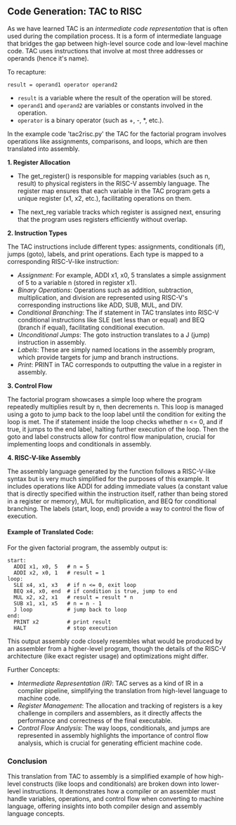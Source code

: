 
## Code Generation: TAC to RISC

As we have learned TAC is an *intermediate code representation* that is often used during the
compilation process. It is a form of intermediate language that bridges the gap between
high-level source code and low-level machine code. TAC uses instructions that involve at
most three addresses or operands (hence it's name).

To recapture:

```
result = operand1 operator operand2
```

- `result` is a variable where the result of the operation will be stored.
- `operand1` and `operand2` are variables or constants involved in the operation.
- `operator` is a binary operator (such as +, -, *, etc.).

In the example code 'tac2risc.py' the TAC for the factorial program involves operations like
assignments, comparisons, and loops, which are then translated into assembly.


__1. Register Allocation__

- The get_register() is responsible for mapping variables (such as n, result) to
  physical registers in the RISC-V assembly language. The register map ensures that each
  variable in the TAC program gets a unique register (x1, x2, etc.), facilitating operations
  on them.

- The next_reg variable tracks which register is assigned next, ensuring that the program
  uses registers efficiently without overlap.


__2. Instruction Types__

The TAC instructions include different types: assignments, conditionals (if), jumps (goto),
labels, and print operations. Each type is mapped to a corresponding RISC-V-like instruction:
- *Assignment*: For example, ADDI x1, x0, 5 translates a simple assignment of 5 to a variable n
  (stored in register x1).
- *Binary Operations*: Operations such as addition, subtraction, multiplication, and division
  are represented using RISC-V's corresponding instructions like ADD, SUB, MUL, and DIV.
- *Conditional Branching*: The if statement in TAC translates into RISC-V conditional instructions
  like SLE (set less than or equal) and BEQ (branch if equal), facilitating conditional execution.
- *Unconditional Jumps*: The goto instruction translates to a J (jump) instruction in assembly.
- *Labels*: These are simply named locations in the assembly program, which provide targets for
  jump and branch instructions.
- *Print*: PRINT in TAC corresponds to outputting the value in a register in assembly.

__3. Control Flow__

The factorial program showcases a simple loop where the program repeatedly multiplies result by n,
then decrements n. This loop is managed using a goto to jump back to the loop label until the
condition for exiting the loop is met. The if statement inside the loop checks whether n <= 0,
and if true, it jumps to the end label, halting further execution of the loop. Then the goto and
label constructs allow for control flow manipulation, crucial for implementing loops and
conditionals in assembly.

__4. RISC-V-like Assembly__

The assembly language generated by the function follows a RISC-V-like syntax but is very much
simplified for the purposes of this example. It includes operations like ADDI for adding immediate
values (a constant value that is directly specified within the instruction itself, rather than
being stored in a register or memory), MUL for multiplication, and BEQ for conditional branching.
The labels (start, loop, end) provide a way to control the flow of execution.


#### Example of Translated Code:

For the given factorial program, the assembly output is:

```assembly
start:
  ADDI x1, x0, 5   # n = 5
  ADDI x2, x0, 1   # result = 1
loop:
  SLE x4, x1, x3   # if n <= 0, exit loop
  BEQ x4, x0, end  # if condition is true, jump to end
  MUL x2, x2, x1   # result = result * n
  SUB x1, x1, x5   # n = n - 1
  J loop           # jump back to loop
end:
  PRINT x2         # print result
  HALT             # stop execution
```

This output assembly code closely resembles what would be produced by an assembler from a
higher-level program, though the details of the RISC-V architecture (like exact register
usage) and optimizations might differ.

Further Concepts:
- *Intermediate Representation (IR)*: TAC serves as a kind of IR in a compiler pipeline, simplifying
  the translation from high-level language to machine code.
- *Register Management*: The allocation and tracking of registers is a key challenge in compilers
  and assemblers, as it directly affects the performance and correctness of the final executable.
- *Control Flow Analysis*: The way loops, conditionals, and jumps are represented in assembly
  highlights the importance of control flow analysis, which is crucial for generating efficient
  machine code.


### Conclusion

This translation from TAC to assembly is a simplified example of how high-level constructs
(like loops and conditionals) are broken down into lower-level instructions. It demonstrates
how a compiler or an assembler must handle variables, operations, and control flow when
converting to machine language, offering insights into both compiler design and assembly
language concepts.
